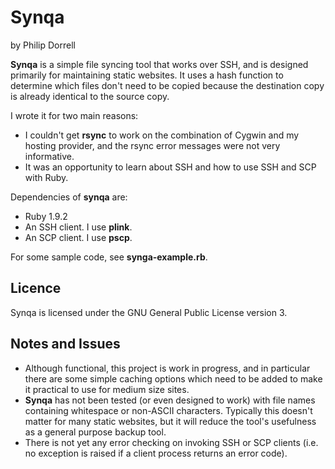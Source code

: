 Synqa
=====

by Philip Dorrell

**Synqa** is a simple file syncing tool that works over SSH, and is designed
primarily for maintaining static websites. It uses a hash function to
determine which files don't need to be copied because the destination copy
is already identical to the source copy.

I wrote it for two main reasons:

* I couldn't get **rsync** to work on the combination of Cygwin and my
hosting provider, and the rsync error messages were not very informative.
* It was an opportunity to learn about SSH and how to use SSH and SCP with Ruby.

Dependencies of **synqa** are: 

* Ruby 1.9.2
* An SSH client. I use **plink**.
* An SCP client. I use **pscp**.

For some sample code, see **synga-example.rb**.

Licence
-------

Synqa is licensed under the GNU General Public License version 3.

Notes and Issues
----------------

* Although functional, this project is work in progress, and in 
particular there are some simple caching options which need to be added
to make it practical to use for medium size sites.
* **Synqa** has not been tested (or even designed to work) with file names
containing whitespace or non-ASCII characters. Typically this doesn't matter for
many static websites, but it will reduce the tool's usefulness as a general purpose
backup tool.
* There is not yet any error checking on invoking SSH or SCP clients (i.e. no
exception is raised if a client process returns an error code).
